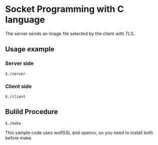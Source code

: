 # Socket Programming with C language

The server sends an image file selected by the client with TLS.

## Usage example

### Server side

    $./server

### Client side

    $./client

## Bulild Procedure

    $./make
This sample code uses wolfSSL and opencv, so you need to install both before make.
